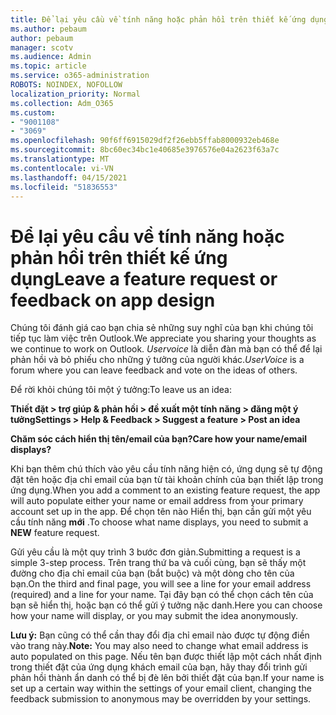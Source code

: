 ```yaml
---
title: Để lại yêu cầu về tính năng hoặc phản hồi trên thiết kế ứng dụng
ms.author: pebaum
author: pebaum
manager: scotv
ms.audience: Admin
ms.topic: article
ms.service: o365-administration
ROBOTS: NOINDEX, NOFOLLOW
localization_priority: Normal
ms.collection: Adm_O365
ms.custom:
- "9001108"
- "3069"
ms.openlocfilehash: 90f6ff6915029df2f26ebb5ffab8000932eb468e
ms.sourcegitcommit: 8bc60ec34bc1e40685e3976576e04a2623f63a7c
ms.translationtype: MT
ms.contentlocale: vi-VN
ms.lasthandoff: 04/15/2021
ms.locfileid: "51836553"
---
```

# <a name="leave-a-feature-request-or-feedback-on-app-design"></a><span data-ttu-id="68138-102">Để lại yêu cầu về tính năng hoặc phản hồi trên thiết kế ứng dụng</span><span class="sxs-lookup"><span data-stu-id="68138-102">Leave a feature request or feedback on app design</span></span>

<span data-ttu-id="68138-103">Chúng tôi đánh giá cao bạn chia sẻ những suy nghĩ của bạn khi chúng tôi tiếp tục làm việc trên Outlook.</span><span class="sxs-lookup"><span data-stu-id="68138-103">We appreciate you sharing your thoughts as we continue to work on Outlook.</span></span> <span data-ttu-id="68138-104">*Uservoice* là diễn đàn mà bạn có thể để lại phản hồi và bỏ phiếu cho những ý tưởng của người khác.</span><span class="sxs-lookup"><span data-stu-id="68138-104">*UserVoice* is a forum where you can leave feedback and vote on the ideas of others.</span></span>  

<span data-ttu-id="68138-105">Để rời khỏi chúng tôi một ý tưởng:</span><span class="sxs-lookup"><span data-stu-id="68138-105">To leave us an idea:</span></span> 

<span data-ttu-id="68138-106">**Thiết đặt > trợ giúp & phản hồi > đề xuất một tính năng > đăng một ý tưởng**</span><span class="sxs-lookup"><span data-stu-id="68138-106">**Settings > Help & Feedback > Suggest a feature > Post an idea**</span></span> 

<span data-ttu-id="68138-107">**Chăm sóc cách hiển thị tên/email của bạn?**</span><span class="sxs-lookup"><span data-stu-id="68138-107">**Care how your name/email displays?**</span></span>

<span data-ttu-id="68138-108">Khi bạn thêm chú thích vào yêu cầu tính năng hiện có, ứng dụng sẽ tự động đặt tên hoặc địa chỉ email của bạn từ tài khoản chính của bạn thiết lập trong ứng dụng.</span><span class="sxs-lookup"><span data-stu-id="68138-108">When you add a comment to an existing feature request, the app will auto populate either your name or email address from your primary account set up in the app.</span></span> <span data-ttu-id="68138-109">Để chọn tên nào Hiển thị, bạn cần gửi một yêu cầu tính năng **mới** .</span><span class="sxs-lookup"><span data-stu-id="68138-109">To choose what name displays, you need to submit a **NEW** feature request.</span></span> 

<span data-ttu-id="68138-110">Gửi yêu cầu là một quy trình 3 bước đơn giản.</span><span class="sxs-lookup"><span data-stu-id="68138-110">Submitting a request is a simple 3-step process.</span></span> <span data-ttu-id="68138-111">Trên trang thứ ba và cuối cùng, bạn sẽ thấy một đường cho địa chỉ email của bạn (bắt buộc) và một dòng cho tên của bạn.</span><span class="sxs-lookup"><span data-stu-id="68138-111">On the third and final page, you will see a line for your email address (required) and a line for your name.</span></span> <span data-ttu-id="68138-112">Tại đây bạn có thể chọn cách tên của bạn sẽ hiển thị, hoặc bạn có thể gửi ý tưởng nặc danh.</span><span class="sxs-lookup"><span data-stu-id="68138-112">Here you can choose how your name will display, or you may submit the idea anonymously.</span></span> 

<span data-ttu-id="68138-113">**Lưu ý:** Bạn cũng có thể cần thay đổi địa chỉ email nào được tự động điền vào trang này.</span><span class="sxs-lookup"><span data-stu-id="68138-113">**Note:** You may also need to change what email address is auto populated on this page.</span></span> <span data-ttu-id="68138-114">Nếu tên bạn được thiết lập một cách nhất định trong thiết đặt của ứng dụng khách email của bạn, hãy thay đổi trình gửi phản hồi thành ẩn danh có thể bị đè lên bởi thiết đặt của bạn.</span><span class="sxs-lookup"><span data-stu-id="68138-114">If your name is set up a certain way within the settings of your email client, changing the feedback submission to anonymous may be overridden by your settings.</span></span> 
